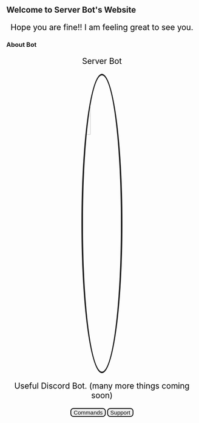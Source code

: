 ## Welcome to Server Bot's Website

Hope you are fine!! I am feeling great to see you.

### About Bot

Server Bot

<img class="avatar" src="https://cdn.discordapp.com/avatars/763989527747362896/f8a59613ac35537b713c30da86fc14ea.png?size=256" alt="Bot's pfp">

Useful Discord Bot. (many more things coming soon)

<div class="buttons">
    <button class="btn">Commands</button>
    <button class="btn" onclick="location.href = 'https://discord.gg/JVJSCWaWES'">Support</button>

<style>
  .btn {
      backgroud-color: #9dff8a;
      color: black;
      font-size: 15px;
      transition-duration: 0.5s;
      border: 2px solid #000000;
      border-radius: 8px;
  }
  
  .buttons {
      text-align: center;
  }
  
  .btn:hover {
      background-color: #ffa238;
      color: white;
      cursor: pointer;
  }
  
  .avatar {
      display: block;
      margin-left: auto;
      margin-right: auto;
      border: 4px solid;
      border-radius: 100%;
      width: 20%;
      height: 20%;
      -webkit-transform: -webkit-transform .8s ease-in-out;
      transition: transform .8s ease-in-out;
  }
  
  .avatar:hover {
      -webkit-transform: rotate(360deg);
      transform: rotate(360deg);
  }
  
  p,
  span {
       color: #000000;
       text-align: center;
       font-size: 150%
  }

</style>
